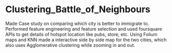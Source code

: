 # Clustering_Battle_of_Neighbours
Made Case study on comparing which city is better to immigrate to.
Performed feature engineering and feature selection and used foursquare APIs to get details of hotspot location like pubs, store, etc.
Using Folium maps and KNN made a interactive side by side map for the two cities, which also uses Agglomerative clustering while zooming in and out.

